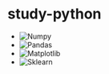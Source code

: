 # study-python
+ ![Numpy](https://img.shields.io/badge/Numpy-013243.svg?&style=for-the-badge&logo=Numpy&logoColor=white)
+ ![Pandas](https://img.shields.io/badge/Pandas-150458.svg?&style=for-the-badge&logo=Pandas&logoColor=white)
+ ![Matplotlib](https://img.shields.io/badge/Matplotlib-007396.svg?&style=for-the-badge&logo=Matplotlib&logoColor=white)
+ ![Sklearn](https://img.shields.io/badge/Sklearn-007396.svg?&style=for-the-badge&logo=Sklearn&logoColor=white)
